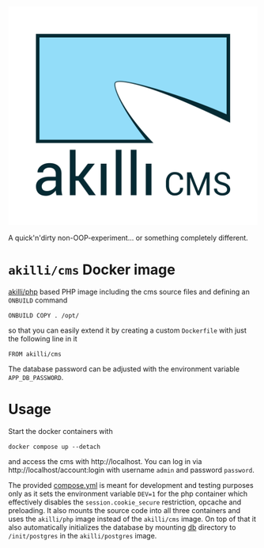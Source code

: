 ![akıllı cms](https://raw.githubusercontent.com/akilli/cms/master/gui/cms.svg?sanitize=true)

A quick'n'dirty non-OOP-experiment... or something completely different.

# `akilli/cms` Docker image

[akilli/php](https://github.com/akilli/php) based PHP image including the cms source files and defining an `ONBUILD`
command

```
ONBUILD COPY . /opt/
```

so that you can easily extend it by creating a custom `Dockerfile` with just the following line in it

```
FROM akilli/cms
```

The database password can be adjusted with the environment variable `APP_DB_PASSWORD`.

# Usage

Start the docker containers with

```
docker compose up --detach
```

and access the cms with http://localhost. You can log in via http://localhost/account:login with
username `admin` and password `password`.

The provided [compose.yml](compose.yml) is meant for development and testing purposes only as it sets the
environment variable `DEV=1` for the php container which effectively disables the `session.cookie_secure` restriction,
opcache and preloading. It also mounts the source code into all three containers and uses the `akilli/php` image
instead of the `akilli/cms` image. On top of that it also automatically initializes the database by mounting 
[db](db) directory to `/init/postgres` in the `akilli/postgres` image.
